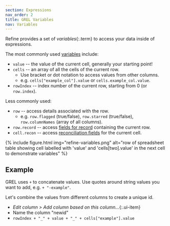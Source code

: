 ```yaml
---
section: Expressions
nav_order: 2
title: GREL Variables
nav: Variables
---
```


Refine provides a set of *variables*{:.term} to access your data inside of expressions.

The most commonly used [variables](https://openrefine.org/docs/manual/expressions#variables) include: 

- `value` -- the value of the current cell, generally your starting point!
- `cells` -- an array of all the cells of the current row. 
    - Use bracket or dot notation to access values from other columns.
    - e.g. `cells["example_col"].value` or `cells.example_col.value`.
- `rowIndex` -- index number of the current row, starting from 0 (or `row.index`).

Less commonly used: 

- `row` -- access details associated with the row. 
    - e.g. `row.flagged` (true/false), `row.starred` (true/false), `row.columnNames` (array of all columns).
- `row.record` -- access [fields for record](https://openrefine.org/docs/manual/expressions#record) containing the current row.
- `cell.recon` -- access [reconciliation fields](https://openrefine.org/docs/manual/expressions#reconciliation) for the current cell.

{% include figure.html img="refine-variables.png" alt="row of spreadsheet table showing cell labelled with 'value' and 'cells[two].value' in the next cell to demonstrate variables" %}

## Example

GREL uses `+` to concatenate values. 
Use quotes around string values you want to add, e.g. `+ "-example"`.

Let's combine the values from different columns to create a unique id.

- *Edit column > Add column based on this column...*{:.ui-item}
- Name the column "newid"
- `rowIndex + "_" + value + "_" + cells["example"].value`
